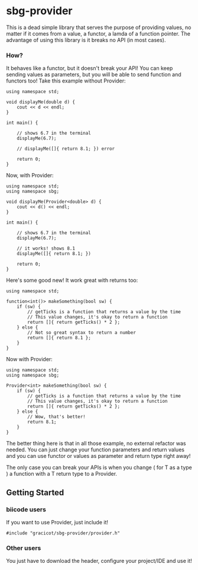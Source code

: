 # sbg-provider
This is a dead simple library that serves the purpose of providing values, no matter if it comes from a value, a functor, a lamda of a function pointer. The advantage of using this library is it breaks no API (in most cases).

### How?

It behaves like a functor, but it doesn't break your API! You can keep sending values as parameters, but you will be able to send function and functors too!
Take this example without Provider:
    
    using namespace std;
    
    void displayMe(double d) {
        cout << d << endl;
    }
    
    int main() {
        
        // shows 6.7 in the terminal
        displayMe(6.7);
        
        // displayMe([]{ return 8.1; }) error
        
        return 0;
    }
    
Now, with Provider:

    using namespace std;
    using namespace sbg;
    
    void displayMe(Provider<double> d) {
        cout << d() << endl;
    }
    
    int main() {
        
        // shows 6.7 in the terminal
        displayMe(6.7);
        
        // it works! shows 8.1
        displayMe([]{ return 8.1; }) 
        
        return 0;
    }
    
Here's some good new! It work great with returns too:

    
    using namespace std;
    
    function<int()> makeSomething(bool sw) {
        if (sw) {
            // getTicks is a function that returns a value by the time
            // This value changes, it's okay to return a function
            return []{ return getTicks() * 2 };
        } else {
            // Not so great syntax to return a number
            return []{ return 8.1 };
        }
    }

Now with Provider:
    
    using namespace std;
    using namespace sbg;
    
    Provider<int> makeSomething(bool sw) {
        if (sw) {
            // getTicks is a function that returns a value by the time
            // This value changes, it's okay to return a function
            return []{ return getTicks() * 2 };
        } else {
            // Wow, that's better!
            return 8.1;
        }
    }
    
The better thing here is that in all those example, no external refactor was needed. You can just change your function parameters and return values and you can use functor or values as parameter and return type right away!

The only case you can break your APIs is when you change ( for T as a type ) a function with a T return type to a Provider<T>.

## Getting Started
### biicode users
If you want to use Provider, just include it!
    
    #include "gracicot/sbg-provider/provider.h"
    
### Other users

You just have to download the header, configure your project/IDE and use it!
